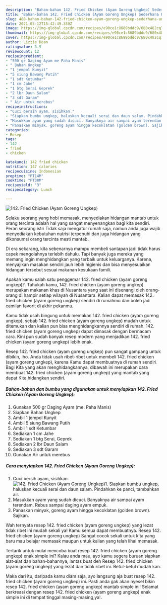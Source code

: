 ```yaml
---
description: "Bahan-bahan 142. Fried Chicken (Ayam Goreng Ungkep) Sederhana Untuk Jualan"
title: "Bahan-bahan 142. Fried Chicken (Ayam Goreng Ungkep) Sederhana Untuk Jualan"
slug: 488-bahan-bahan-142-fried-chicken-ayam-goreng-ungkep-sederhana-untuk-jualan
date: 2021-05-12T15:42:49.350Z
image: https://img-global.cpcdn.com/recipes/e90ce1c8689bddc9/680x482cq70/142-fried-chicken-ayam-goreng-ungkep-foto-resep-utama.jpg
thumbnail: https://img-global.cpcdn.com/recipes/e90ce1c8689bddc9/680x482cq70/142-fried-chicken-ayam-goreng-ungkep-foto-resep-utama.jpg
cover: https://img-global.cpcdn.com/recipes/e90ce1c8689bddc9/680x482cq70/142-fried-chicken-ayam-goreng-ungkep-foto-resep-utama.jpg
author: Lizzie Dean
ratingvalue: 3.9
reviewcount: 12
recipeingredient:
- "500 gr Daging Ayam me Paha Manis"
- " Bahan Ungkep"
- "1 jempol Kunyit"
- "5 siung Bawang Putih"
- "1 sdt Ketumbar"
- "1 cm Jahe"
- "1 btg Serai Geprek"
- "2 lbr Daun Salam"
- "3 sdt Garam"
- " Air untuk merebus"
recipeinstructions:
- "Cuci bersih ayam, sisihkan."
- "Siapkan bumbu ungkep, haluskan kecuali serai dan daun salam. Pindahkan ke panci, tambahkan air."
- "Masukkan ayam yang sudah dicuci. Banyaknya air sampai ayam terendam. Rebus sampai daging ayam empuk."
- "Panaskan minyak, goreng ayam hingga kecoklatan (golden brown). Sajikan."
categories:
- Resep
tags:
- 142
- fried
- chicken

katakunci: 142 fried chicken 
nutrition: 147 calories
recipecuisine: Indonesian
preptime: "PT14M"
cooktime: "PT38M"
recipeyield: "3"
recipecategory: Lunch

---
```



![142. Fried Chicken (Ayam Goreng Ungkep)](https://img-global.cpcdn.com/recipes/e90ce1c8689bddc9/680x482cq70/142-fried-chicken-ayam-goreng-ungkep-foto-resep-utama.jpg)

Selaku seorang yang hobi memasak, menyediakan hidangan mantab untuk orang tercinta adalah hal yang sangat menyenangkan bagi kita sendiri. Peran seorang istri Tidak saja mengatur rumah saja, namun anda juga wajib menyediakan kebutuhan nutrisi terpenuhi dan juga hidangan yang dikonsumsi orang tercinta mesti mantab.

Di era  sekarang, kita sebenarnya mampu membeli santapan jadi tidak harus capek mengolahnya terlebih dahulu. Tapi banyak juga mereka yang memang ingin menghidangkan yang terbaik untuk keluarganya. Karena, menyajikan masakan sendiri jauh lebih higienis dan bisa menyesuaikan hidangan tersebut sesuai makanan kesukaan famili. 



Apakah kamu salah satu penggemar 142. fried chicken (ayam goreng ungkep)?. Tahukah kamu, 142. fried chicken (ayam goreng ungkep) merupakan makanan khas di Nusantara yang saat ini disenangi oleh orang-orang di hampir setiap wilayah di Nusantara. Kalian dapat memasak 142. fried chicken (ayam goreng ungkep) sendiri di rumahmu dan boleh jadi camilan favorit di akhir pekanmu.

Kamu tidak usah bingung untuk memakan 142. fried chicken (ayam goreng ungkep), sebab 142. fried chicken (ayam goreng ungkep) mudah untuk ditemukan dan kalian pun bisa menghidangkannya sendiri di rumah. 142. fried chicken (ayam goreng ungkep) dapat dimasak dengan bermacam cara. Kini pun sudah banyak resep modern yang menjadikan 142. fried chicken (ayam goreng ungkep) lebih enak.

Resep 142. fried chicken (ayam goreng ungkep) pun sangat gampang untuk dibikin, lho. Anda tidak usah ribet-ribet untuk membeli 142. fried chicken (ayam goreng ungkep), karena Kamu dapat membuatnya di rumah sendiri. Bagi Kita yang akan menghidangkannya, dibawah ini merupakan cara membuat 142. fried chicken (ayam goreng ungkep) yang mantab yang dapat Kita hidangkan sendiri.

<!--inarticleads1-->

##### Bahan-bahan dan bumbu yang digunakan untuk menyiapkan 142. Fried Chicken (Ayam Goreng Ungkep):

1. Gunakan 500 gr Daging Ayam (me. Paha Manis)
1. Siapkan  Bahan Ungkep
1. Ambil 1 jempol Kunyit
1. Ambil 5 siung Bawang Putih
1. Ambil 1 sdt Ketumbar
1. Sediakan 1 cm Jahe
1. Sediakan 1 btg Serai, Geprek
1. Sediakan 2 lbr Daun Salam
1. Sediakan 3 sdt Garam
1. Gunakan  Air untuk merebus




<!--inarticleads2-->

##### Cara menyiapkan 142. Fried Chicken (Ayam Goreng Ungkep):

1. Cuci bersih ayam, sisihkan.
<img src="https://img-global.cpcdn.com/steps/6f1a63b89ad73133/160x128cq70/142-fried-chicken-ayam-goreng-ungkep-langkah-memasak-1-foto.jpg" alt="142. Fried Chicken (Ayam Goreng Ungkep)">1. Siapkan bumbu ungkep, haluskan kecuali serai dan daun salam. Pindahkan ke panci, tambahkan air.
1. Masukkan ayam yang sudah dicuci. Banyaknya air sampai ayam terendam. Rebus sampai daging ayam empuk.
1. Panaskan minyak, goreng ayam hingga kecoklatan (golden brown). Sajikan.




Wah ternyata resep 142. fried chicken (ayam goreng ungkep) yang lezat tidak ribet ini mudah sekali ya! Kamu semua dapat membuatnya. Resep 142. fried chicken (ayam goreng ungkep) Sangat cocok sekali untuk kita yang baru mau belajar memasak maupun untuk kalian yang telah lihai memasak.

Tertarik untuk mulai mencoba buat resep 142. fried chicken (ayam goreng ungkep) enak simple ini? Kalau anda mau, ayo kamu segera buruan siapkan alat-alat dan bahan-bahannya, lantas buat deh Resep 142. fried chicken (ayam goreng ungkep) yang lezat dan tidak ribet ini. Betul-betul mudah kan. 

Maka dari itu, daripada kamu diam saja, ayo langsung aja buat resep 142. fried chicken (ayam goreng ungkep) ini. Pasti anda gak akan nyesel bikin resep 142. fried chicken (ayam goreng ungkep) mantab simple ini! Selamat berkreasi dengan resep 142. fried chicken (ayam goreng ungkep) enak simple ini di tempat tinggal masing-masing,ya!.

